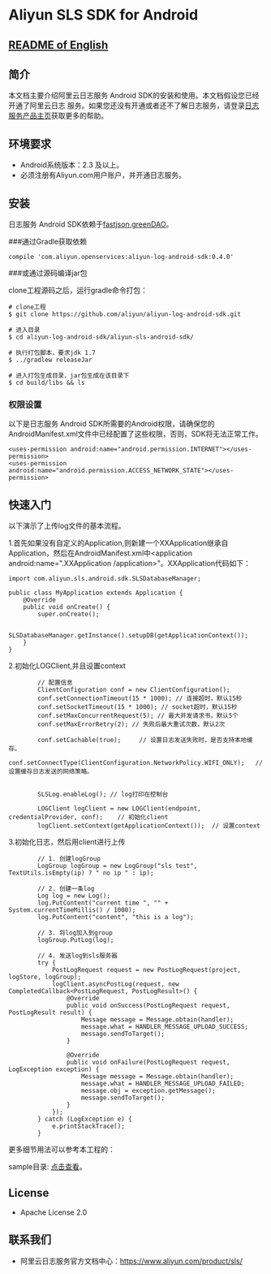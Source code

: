 ﻿# Aliyun SLS SDK for Android

## [README of English](https://github.com/aliyun/aliyun-log-android-sdk/blob/master/README.md)

## 简介

本文档主要介绍阿里云日志服务 Android SDK的安装和使用。本文档假设您已经开通了阿里云日志 服务。如果您还没有开通或者还不了解日志服务，请登录[日志服务产品主页](https://www.aliyun.com/product/sls/)获取更多的帮助。

## 环境要求
- Android系统版本：2.3 及以上。
- 必须注册有Aliyun.com用户账户，并开通日志服务。

## 安装

日志服务 Android SDK依赖于[fastjson](https://github.com/alibaba/fastjson),[greenDAO](https://github.com/greenrobot/greenDAO)。

###通过Gradle获取依赖

```
compile 'com.aliyun.openservices:aliyun-log-android-sdk:0.4.0'
```

###或通过源码编译jar包

clone工程源码之后，运行gradle命令打包：

```
# clone工程
$ git clone https://github.com/aliyun/aliyun-log-android-sdk.git

# 进入目录
$ cd aliyun-log-android-sdk/aliyun-sls-android-sdk/

# 执行打包脚本，要求jdk 1.7
$ ../gradlew releaseJar

# 进入打包生成目录，jar包生成在该目录下
$ cd build/libs && ls
```


### 权限设置

以下是日志服务 Android SDK所需要的Android权限，请确保您的AndroidManifest.xml文件中已经配置了这些权限，否则，SDK将无法正常工作。

```
<uses-permission android:name="android.permission.INTERNET"></uses-permission>
<uses-permission android:name="android.permission.ACCESS_NETWORK_STATE"></uses-permission>

```

## 快速入门

以下演示了上传log文件的基本流程。

1.首先如果没有自定义的Application,则新建一个XXApplication继承自Application，然后在AndroidManifest.xml中<application android:name=".XXApplication
/application>"。XXApplication代码如下：
```
import com.aliyun.sls.android.sdk.SLSDatabaseManager;

public class MyApplication extends Application {
    @Override
    public void onCreate() {
        super.onCreate();

        SLSDatabaseManager.getInstance().setupDB(getApplicationContext());
    }
}

```
2.初始化LOGClient,并且设置context
```
        // 配置信息
        ClientConfiguration conf = new ClientConfiguration();
        conf.setConnectionTimeout(15 * 1000); // 连接超时，默认15秒
        conf.setSocketTimeout(15 * 1000); // socket超时，默认15秒
        conf.setMaxConcurrentRequest(5); // 最大并发请求书，默认5个
        conf.setMaxErrorRetry(2); // 失败后最大重试次数，默认2次
        
        conf.setCachable(true);     // 设置日志发送失败时，是否支持本地缓存。
        conf.setConnectType(ClientConfiguration.NetworkPolicy.WIFI_ONLY);   // 设置缓存日志发送的网络策略。
        
        
        SLSLog.enableLog(); // log打印在控制台
        
        LOGClient logClient = new LOGClient(endpoint, credentialProvider, conf);    // 初始化client
        logClient.setContext(getApplicationContext());  // 设置context

```

3.初始化日志，然后用client进行上传
```
        // 1. 创建logGroup
        LogGroup logGroup = new LogGroup("sls test", TextUtils.isEmpty(ip) ? " no ip " : ip);

        // 2. 创建一条log
        Log log = new Log();
        log.PutContent("current time ", "" + System.currentTimeMillis() / 1000);
        log.PutContent("content", "this is a log");
        
        // 3. 将log加入到group
        logGroup.PutLog(log);

        // 4. 发送log到sls服务器
        try {
            PostLogRequest request = new PostLogRequest(project, logStore, logGroup);
            logClient.asyncPostLog(request, new CompletedCallback<PostLogRequest, PostLogResult>() {
                @Override
                public void onSuccess(PostLogRequest request, PostLogResult result) {
                    Message message = Message.obtain(handler);
                    message.what = HANDLER_MESSAGE_UPLOAD_SUCCESS;
                    message.sendToTarget();
                }

                @Override
                public void onFailure(PostLogRequest request, LogException exception) {
                    Message message = Message.obtain(handler);
                    message.what = HANDLER_MESSAGE_UPLOAD_FAILED;
                    message.obj = exception.getMessage();
                    message.sendToTarget();
                }
            });
        } catch (LogException e) {
            e.printStackTrace();
        }

```



更多细节用法可以参考本工程的：

sample目录: [点击查看](https://github.com/aliyun/aliyun-log-android-sdk/tree/master/app)。


## License
* Apache License 2.0


## 联系我们

* 阿里云日志服务官方文档中心：https://www.aliyun.com/product/sls/

